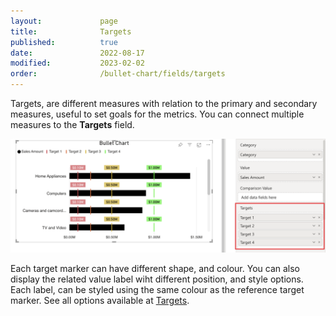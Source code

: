 ```yaml
---
layout:             page
title:              Targets
published:          true
date:               2022-08-17
modified:           2023-02-02
order:              /bullet-chart/fields/targets
---
```


Targets, are different measures with relation to the primary and secondary measures, useful to set goals for the metrics. You can connect multiple measures to the **Targets** field.

<img src="images/targets.png" width="700">

Each target marker can have different shape, and colour. You can also display the related value label wiht different position, and style options. Each label, can be styled using the same colour as the reference target marker. See all options available at [Targets](./../options/targets/index.md).

